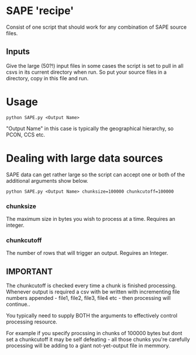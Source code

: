 # SAPE 'recipe'

Consist of one script that should work for any combination of SAPE source files.

## Inputs

Give the large (50?!) input files in some cases the script is set to pull in all csvs in its current directory when run. So put your source files in a directory, copy in this file and run.


# Usage

```python SAPE.py <Output Name>```

"Output Name" in this case is typically the geographical hierarchy, so PCON, CCS etc.


# Dealing with large data sources

SAPE data can get rather large so the script can accept one or both of the additional arguments show below.

```python SAPE.py <Output Name> chunksize=100000 chunkcutoff=100000```


### chunksize
The maximum size in bytes you wish to process at a time. Requires an integer.

### chunkcutoff
The number of rows that will trigger an output. Reguires an Integer.

## IMPORTANT

The chunkcutoff is checked every time a chunk is finished processing. Whenever output is required a csv with be written with incrementing file numbers appended - file1, file2, file3, file4 etc - then processing will continue..

You typically need to supply BOTH the arguments to effectively control processing resource. 

For example if you specify procssing in chunks of 100000 bytes but dont set a chunkcutoff it may be self defeating - all those chunks you're carefully processing will be adding to a giant not-yet-output file in memmory.



